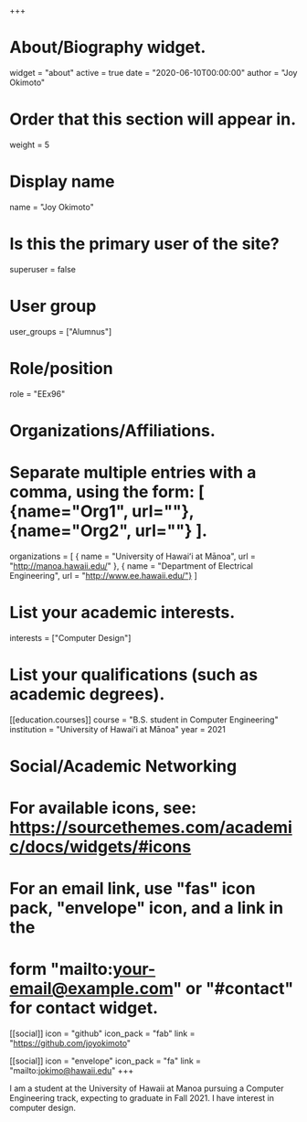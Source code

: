 +++
# About/Biography widget.

widget = "about"
active = true 
date = "2020-06-10T00:00:00" 
author = "Joy Okimoto"

# Order that this section will appear in.

weight = 5

# Display name

name = "Joy Okimoto"

# Is this the primary user of the site?

superuser = false

# User group

user_groups = ["Alumnus"]

# Role/position

role = "EEx96"

# Organizations/Affiliations.

# Separate multiple entries with a comma, using the form: [ {name="Org1", url=""}, {name="Org2", url=""} ].

organizations = [ { name = "University of Hawaiʻi at Mānoa", url = "http://manoa.hawaii.edu/" }, { name = "Department of Electrical Engineering", url = "http://www.ee.hawaii.edu/"} ]

# List your academic interests.

interests = ["Computer Design"]

# List your qualifications (such as academic degrees).

[[education.courses]]
  course = "B.S. student in Computer Engineering"
  institution = "University of Hawaiʻi at Mānoa" 
  year = 2021

# Social/Academic Networking

# For available icons, see: https://sourcethemes.com/academic/docs/widgets/#icons

# For an email link, use "fas" icon pack, "envelope" icon, and a link in the

# form "mailto:your-email@example.com" or "#contact" for contact widget.

  
[[social]] 
  icon = "github"
  icon_pack = "fab"
  link = "https://github.com/joyokimoto"

[[social]] 
  icon = "envelope"
  icon_pack = "fa" 
  link = "mailto:jokimo@hawaii.edu"
+++

I am a student at the University of Hawaii at Manoa pursuing a Computer Engineering track, expecting to graduate in Fall 2021. I have interest in computer design.
<!--stackedit_data:
eyJoaXN0b3J5IjpbLTEyOTY2Nzg4MzBdfQ==
-->
